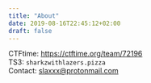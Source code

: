 ```yaml
---
title: "About"
date: 2019-08-16T22:45:12+02:00
draft: false
---
```


CTFtime: https://ctftime.org/team/72196  
TS3: `sharkzwithlazers.pizza`  
Contact: slaxxx@protonmail.com